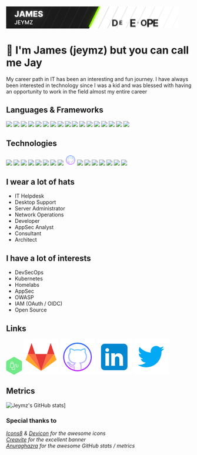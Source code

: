 [![](./src/assets/images/banner.gif)](https://robotti.io)

# 👋 I'm James (jeymz) but you can call me Jay
My career path in IT has been an interesting and fun journey. I have always been interested in technology since I was a kid and was blessed with having an opportunity to work in the field almost my entire career

## Languages & Frameworks

[<img src="https://cdn.jsdelivr.net/gh/devicons/devicon/icons/javascript/javascript-plain.svg" width=30>]()
[<img src="https://cdn.jsdelivr.net/gh/devicons/devicon/icons/nodejs/nodejs-original.svg" width=30>]()
[<img src="https://cdn.jsdelivr.net/gh/devicons/devicon/icons/csharp/csharp-plain.svg" width=30>]()
[<img src="https://cdn.jsdelivr.net/gh/devicons/devicon/icons/express/express-original.svg" width=30>]()
[<img src="https://cdn.jsdelivr.net/gh/devicons/devicon/icons/eslint/eslint-original.svg" width=30>]()
[<img src="https://cdn.jsdelivr.net/gh/devicons/devicon/icons/sequelize/sequelize-original.svg" width=30>]()
[<img src="https://cdn.jsdelivr.net/gh/devicons/devicon/icons/gulp/gulp-plain.svg" width=30>]()
[<img src="https://cdn.jsdelivr.net/gh/devicons/devicon/icons/python/python-original.svg" width=30>]()
[<img src="https://cdn.jsdelivr.net/gh/devicons/devicon/icons/java/java-original.svg" width=30>]()
[<img src="https://cdn.jsdelivr.net/gh/devicons/devicon/icons/go/go-original-wordmark.svg" width=30>]()
[<img src="https://cdn.jsdelivr.net/gh/devicons/devicon/icons/html5/html5-plain-wordmark.svg" width=30>]()
[<img src="https://cdn.jsdelivr.net/gh/devicons/devicon/icons/css3/css3-plain-wordmark.svg" width=30>]()
[<img src="https://cdn.jsdelivr.net/gh/devicons/devicon/icons/bootstrap/bootstrap-original.svg" width=30>]()
[<img src="https://cdn.jsdelivr.net/gh/devicons/devicon/icons/jquery/jquery-plain-wordmark.svg" width=30>]()
[<img src="https://cdn.jsdelivr.net/gh/devicons/devicon/icons/markdown/markdown-original.svg" width=30>]()
[<img src="https://cdn.jsdelivr.net/gh/devicons/devicon/icons/npm/npm-original-wordmark.svg" width=30>]()
[<img src="https://cdn.jsdelivr.net/gh/devicons/devicon/icons/nuget/nuget-original.svg" width=30>]()

## Technologies

[<img src="https://cdn.jsdelivr.net/gh/devicons/devicon/icons/mysql/mysql-original-wordmark.svg" width=30>]()
[<img src="https://cdn.jsdelivr.net/gh/devicons/devicon/icons/microsoftsqlserver/microsoftsqlserver-plain-wordmark.svg" width=30>]()
[<img src="https://cdn.jsdelivr.net/gh/devicons/devicon/icons/postgresql/postgresql-original-wordmark.svg" width=30>]()
[<img src="https://cdn.jsdelivr.net/gh/devicons/devicon/icons/docker/docker-original.svg" width=30>]()
[<img src="https://cdn.jsdelivr.net/gh/devicons/devicon/icons/kubernetes/kubernetes-plain-wordmark.svg" width=30>]()
[<img src="https://cdn.jsdelivr.net/gh/devicons/devicon/icons/azure/azure-original.svg" width=30>]()
[<img src="https://cdn.jsdelivr.net/gh/devicons/devicon/icons/amazonwebservices/amazonwebservices-original.svg" width=30>]()
[<img src="https://cdn.jsdelivr.net/gh/devicons/devicon/icons/gitlab/gitlab-original.svg" width=30>]()
[<img src="./src/assets/images/github.svg" width=30>]()
[<img src="https://cdn.jsdelivr.net/gh/devicons/devicon/icons/ubuntu/ubuntu-plain.svg" width=30>]()
[<img src="https://cdn.jsdelivr.net/gh/devicons/devicon/icons/debian/debian-original.svg" width=30>]()
[<img src="https://cdn.jsdelivr.net/gh/devicons/devicon/icons/redhat/redhat-original.svg" width=30>]()
[<img src="https://cdn.jsdelivr.net/gh/devicons/devicon/icons/centos/centos-original.svg" width=30>]()
[<img src="https://cdn.jsdelivr.net/gh/devicons/devicon/icons/raspberrypi/raspberrypi-original.svg" width=30>]()
[<img src="https://cdn.jsdelivr.net/gh/devicons/devicon/icons/nginx/nginx-original.svg" width=30>]()
[<img src="https://cdn.jsdelivr.net/gh/devicons/devicon/icons/apache/apache-original.svg" width=30>]()

## I wear a lot of hats
- IT Helpdesk
- Desktop Support
- Server Administrator
- Network Operations
- Developer
- AppSec Analyst
- Consultant
- Architect

## I have a lot of interests
- DevSecOps
- Kubernetes
- Homelabs
- AppSec
- OWASP
- IAM (OAuth / OIDC)
- Open Source

## Links
[<img src="./src/assets/images/robotti-gitlab.svg" height=48>](https://git.robotti.io/jeymz)
[![](./src/assets/images/gitlab.svg)](https://gitlab.com/jeymz)
[![](./src/assets/images/github.svg)](https://github.com/Jeymz)
[![](./src/assets/images/linkedin.svg)](https://www.linkedin.com/in/jameslmsimmons/)
[![](./src/assets/images/twitter.svg)](https://twitter.com/JeymzSimmons)

## Metrics
![Jeymz's GitHub stats](https://github-readme-stats.vercel.app/api?username=jeymz&theme=dark&show_icons=true)]

### Special thanks to
*[Icons8](https://icons8.com) & [Devicon](https://devicon.dev) for the awesome icons*<br>
*[Creavite](https://auto.creavite.co/) for the excellent banner*<br>
*[Anuraghazra](https://github.com/anuraghazra/github-readme-stats) for the awesome GitHub stats / metrics*